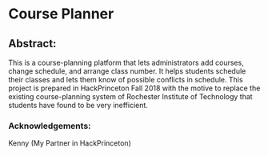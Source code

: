 # Course Planner

## Abstract:
This is a course-planning platform that lets administrators add courses, change schedule, and arrange class number. It helps students schedule their classes and lets them know of possible conflicts in schedule. This project is prepared in HackPrinceton Fall 2018 with the motive to replace the existing course-planning  system of Rochester Institute of Technology that students have found to be very inefficient. 

### Acknowledgements:
Kenny (My Partner in HackPrinceton)
